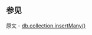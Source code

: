 ## 参见

原文 - [db.collection.insertMany()]( https://docs.mongodb.com/manual/reference/method/db.collection.insertMany/ )

